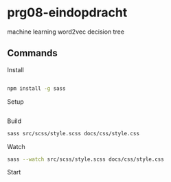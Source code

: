 # prg08-eindopdracht
machine learning
word2vec
decision tree

## Commands

Install
```bash

npm install -g sass
```

Setup
```bash

```


Build
```bash
sass src/scss/style.scss docs/css/style.css
```

Watch
```bash
sass --watch src/scss/style.scss docs/css/style.css
```

Start
```bash

```